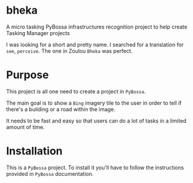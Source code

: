 # bheka
A micro tasking PyBossa infrastructures recognition project to help create Tasking Manager projects

I was looking for a short and pretty name. I searched for a translation for `see`, `perceive`. The one in Zoulou `Bheka` was perfect.

# Purpose

This project is all one need to create a project in `PyBossa`.

The main goal is to show a `Bing` imagery tile to the user in order to tell if there's a building or a road within the image.

It needs to be fast and easy so that users can do a lot of tasks in a limited amount of time.

# Installation

This is a `PyBossa` project. To install it you'll have to follow the instructions provided in `PyBossa` documentation.
